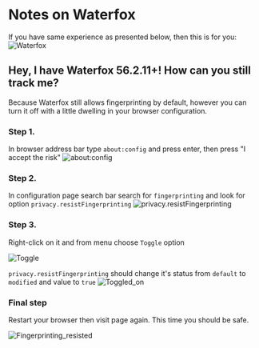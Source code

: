 # Notes on Waterfox
If you have same experience as presented below, then this is for you:
![Waterfox](https://imgur.com/penUoCK.png)

## Hey, I have Waterfox 56.2.11+! How can you still track me?
Because Waterfox still allows fingerprinting by default, however you can turn it off with a little dwelling in your browser configuration.

### Step 1.
In browser address bar type `about:config` and press enter, then press "I accept the risk"
![about:config](https://imgur.com/gMAMKE5.png)

### Step 2.
In configuration page search bar search for `fingerprinting` and look for option `privacy.resistFingerprinting`
![privacy.resistFingerprinting](https://imgur.com/UAyl8dR.png)

### Step 3.
Right-click on it and from menu choose `Toggle` option


![Toggle](https://imgur.com/SMXLYt3.png)

`privacy.resistFingerprinting` should change it's status from `default` to `modified` and value to `true`
![Toggled_on](https://imgur.com/dFaFygg.png)

### Final step
Restart your browser then visit page again. This time you should be safe.

![Fingerprinting_resisted](https://imgur.com/NBBom84.png)